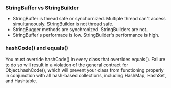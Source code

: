 ### StringBuffer vs StringBuilder
- StringBuffer is thread safe or synchornized. Multiple thread can't access simultaneously.
StringBuilder is not thread safe.
- StringBugger methods are synchronized. StringBuilders are not.
- StringBuffer's performace is low. StringBuilder's performance is high.

### hashCode() and equals()
You must override hashCode() in every class that overrides equals(). Failure to do so will result in a violation of the general contract for Object.hashCode(), which will prevent your class from functioning properly in conjunction with all hash-based collections, including HashMap, HashSet, and Hashtable.